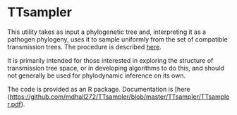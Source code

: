 # TTsampler
This utility takes as input a phylogenetic tree and, interpreting it as a pathogen phylogeny, uses it to sample uniformly from the set of compatible transmission trees. The procedure is described [here](http://www.biorxiv.org/content/early/2017/07/08/160812).

It is primarily intended for those interested in exploring the structure of transmission tree space, or in developing algorithms to do this, and should not generally be used for phylodynamic inference on its own.

The code is provided as an R package. Documentation is [here (https://github.com/mdhall272/TTsampler/blob/master/TTsampler/TTsampler.pdf). 
